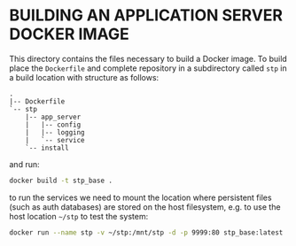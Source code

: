 BUILDING AN APPLICATION SERVER DOCKER IMAGE
===========================================

This directory contains the files necessary to build a Docker image. To build place the `Dockerfile` and complete repository in a subdirectory called `stp` in a build location with structure as follows:

```
.
|-- Dockerfile
`-- stp
    |-- app_server
    |   |-- config
    |   |-- logging
    |   `-- service
    `-- install
```

and run:

```bash
docker build -t stp_base .
```

to run the services we need to mount the location where persistent files (such as auth databases) are stored on the host filesystem, e.g. to use the host location `~/stp` to test the system:

```bash
docker run --name stp -v ~/stp:/mnt/stp -d -p 9999:80 stp_base:latest
```
